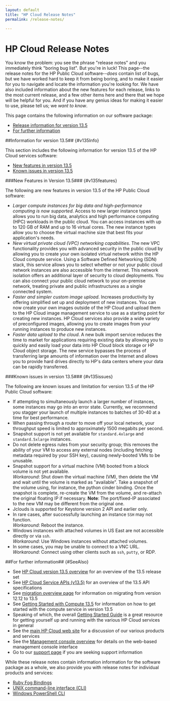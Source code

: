 ```yaml
---
layout: default
title: "HP Cloud Release Notes"
permalink: /release-notes/

---
```

# HP Cloud Release Notes

You know the problem:  you see the phrase "release notes" and you immediately think "boring bug list".  But you're in luck!  This page--the release notes for the HP Public Cloud software--<i>does</i> contain list of bugs, but we have worked hard to keep it from being boring, and to make it easier for you to navigate and locate the information you're looking for.  We have also included information about the new features for each release, links to the most current release, and a few other items here and there that we hope will be helpful for you.  And if you have any genius ideas for making it easier to use, please tell us; we <i>want to know</i>. 

This page contains the following information on our software package:

* [Release information for version 13.5](#v135Info)
* [For further information](#SeeAlso)

<!--Moving forward, there will be more bulleted items for each release-->

##Information for version 13.5## {#v135Info}

This section includes the following information for version 13.5 of the HP Cloud services software:

* [New features in version 13.5](#v135features)
* [Known issues in version 13.5](#v135issues)

<!--* [Resolved issues in version 13.5](#v135resolved)-->


###New Features in Version 13.5### {#v135features}

The following are new features in version 13.5 of the HP Public Cloud software:

* *Larger compute instances for big data and high-performance computing is now supported*.  Access to new larger instance types allows you to run big data, analytics and high performance computing (HPC) workloads in the public cloud.  You can access instances with up to 120 GB of RAM and up to 16 virtual cores. The new instance types allow you to choose the virtual machine size that best fits your application's needs.
* *New virtual private cloud (VPC) networking capabilities*.  The new VPC functionality provides you with advanced security in the public cloud by allowing you to create your own isolated virtual network within the HP Cloud compute service. Using a Software Defined Networking (SDN) stack, this service allows you to select whether or not your public cloud network instances are also accessible from the internet. This network isolation offers an additional layer of security to cloud deployments. You can also connect your public cloud network to your on-premise network, treating private and public infrastructures as a single connected system.
* *Faster and simpler custom image upload*.  Increases productivity by offering simplified set up and deployment of new instances. You can now create your own images outside of the HP Cloud and upload them to the HP Cloud image management service to use as a starting point for creating new instances. HP Cloud services also provide a wide variety of preconfigured images, allowing you to create images from your running instances to produce new instances.
* *Faster data upload to the cloud*.  A new bulk import service reduces the time to market for applications requiring existing data by allowing you to quickly and easily load your data into HP Cloud block storage or HP Cloud object storage. The new service bypasses the process of transferring large amounts of information over the Internet and allows you to provide hard drives directly to HP's data centers where your data can be rapidly transferred.


###Known issues in version 13.5### {#v135issues}

The following are known issues and limitation for version 13.5 of the HP Public Cloud software:

* If attempting to simultaneously launch a larger number of instances, some instances may go into an error state. Currently, we recommend you stagger your launch of multiple instances to batches of 30-40 at a time for best performance.
* When passing through a router to move off your local network, your throughput speed is limited to approximately 1500 megabits per second.
* Snapshot support is not yet available for `standard.4xlarge` and `standard.5xlarge` instances.
* Do not delete egress rules from your security group; this removes the ability of your VM to access any external nodes (including fetching metadata required by your SSH key), causing newly-booted VMs to be unusable.
* Snapshot support for a virtual machine (VM) booted from a block volume is not yet available.<br>
    *Workaround*: Shut down the virtual machine (VM), then delete the VM and wait until the volume is marked as "available". Take a snapshot of the volume using, for instance, the python cinder binding. Once the snapshot is complete, re-create the VM from the volume, and re-attach the original floating IP if necessary. **Note**: The port/fixed-IP associated to the new VM may be different from the original one.
* Jclouds is supported for Keystone version 2 API and earlier only.
* In rare cases, after successfully launching an instance `SSH` may not function. <br>
    *Workaround*: Reboot the instance.
* Windows instances with attached volumes in US East are not accessible directly or via `ssh`. <br>
    *Workaround*: Use Windows instances without attached volumes.
* In some cases, you may be unable to connect to a VNC URL. <br>
    *Workaround*: Connect using other clients such as `ssh`, `putty`, or RDP.

<!--##Resolved Issues in Version 13.5## {#v135resolved}

The following are resolved issues in version 13.5 of the HP Public Cloud software:

* items
-->

##For further information## {#SeeAlso}

* See [HP Cloud version 13.5 overview](/version-overview/) for an overview of the 13.5 release set
* See [HP Cloud Service APIs (v13.5)](/api/v13/) for an overview of the 13.5 API specifications
* See [migration overview page](/migration-overview/) for information on migrating from version 12.12 to 13.5
* See [Getting Started with Compute 13.5](https://community.hpcloud.com/article/getting-started-compute-135) for information on how to get started with the compute service in version 13.5
* Speaking of which, the overall [Getting Started Guide](https://community.hpcloud.com/article/getting-started-guide/) is a great resource for getting yourself up and running with the various HP Cloud services in general
* See the [main HP Cloud web site](https://www.hpcloud.com/#) for a discussion of our various products and services
* See the [Management console overview](/mc/) for details on the web-based management console interface
* Go to our [support page](https://www.hpcloud.com/support) if you are seeking support information

While these release notes contain information information for the software package as a whole, we also provide you with release notes for individual products and services:

* [Ruby Fog Bindings](/binding/fog/release-notes/)
* [UNIX command-line interface (CLI)](/cli/unix/release-notes/)
* [Windows PowerShell CLI](/cli/windows/release-notes/)
